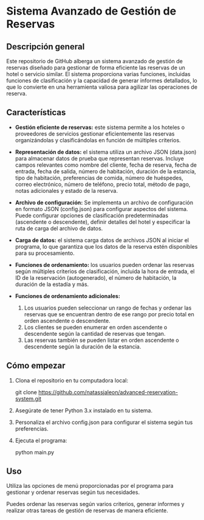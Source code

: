 ﻿# Sistema Avanzado de Gestión de Reservas

## Descripción general

Este repositorio de GitHub alberga un sistema avanzado de gestión de reservas diseñado para gestionar de forma eficiente las reservas de un hotel o servicio similar. El sistema proporciona varias funciones, incluidas funciones de clasificación y la capacidad de generar informes detallados, lo que lo convierte en una herramienta valiosa para agilizar las operaciones de reserva.


## Características

 - **Gestión eficiente de reservas:** este sistema permite a los hoteles o proveedores de servicios gestionar eficientemente las reservas organizándolas y clasificándolas en función de múltiples criterios.
 
 - **Representación de datos:** el sistema utiliza un archivo JSON (data.json) para almacenar datos de prueba que representan reservas. Incluye campos relevantes como nombre del cliente, fecha de reserva, fecha de entrada, fecha de salida, número de habitación, duración de la estancia, tipo de habitación, preferencias de comida, número de huéspedes, correo electrónico, número de teléfono, precio total, método de pago, notas adicionales y estado de la reserva.
 - **Archivo de configuración:** Se implementa un archivo de configuración en formato JSON (config.json) para configurar aspectos del sistema. Puede configurar opciones de clasificación predeterminadas (ascendente o descendente), definir detalles del hotel y especificar la ruta de carga del archivo de datos.
 - **Carga de datos:** el sistema carga datos de archivos JSON al iniciar el programa, lo que garantiza que los datos de la reserva estén disponibles para su procesamiento.
 - **Funciones de ordenamiento:** los usuarios pueden ordenar las reservas según múltiples criterios de clasificación, incluida la hora de entrada, el ID de la reservación (autogenerado), el número de habitación, la duración de la estadía y más.
 - **Funciones de ordenamiento adicionales:**
  	1. Los usuarios pueden seleccionar un rango de fechas y ordenar las reservas que se encuentran dentro de ese rango por precio total en orden ascendente o descendente.
	2. Los clientes se pueden enumerar en orden ascendente o descendente según la cantidad de reservas que tengan.
	3. Las reservas también se pueden listar en orden ascendente o descendente según la duración de la estancia.

## Cómo empezar

 1. Clona el repositorio en tu computadora local:

     git clone https://github.com/natassjaleon/advanced-reservation-system.git

 2. Asegúrate de tener Python 3.x instalado en tu sistema.
 3. Personaliza el archivo config.json para configurar el sistema según tus preferencias.
 4. Ejecuta el programa:

    python main.py


## Uso

Utiliza las opciones de menú proporcionadas por el programa para gestionar y ordenar reservas según tus necesidades.

Puedes ordenar las reservas según varios criterios, generar informes y realizar otras tareas de gestión de reservas de manera eficiente.
